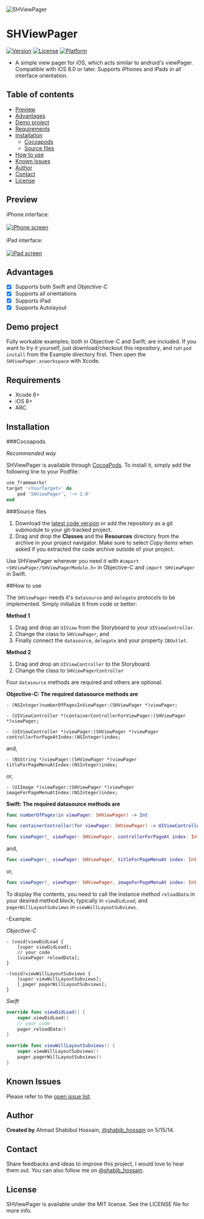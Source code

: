 ![SHViewPager](Images/codewithshabib.png)

# SHViewPager

[![Version](https://img.shields.io/cocoapods/v/SHViewPager.svg?style=flat)](http://cocoapods.org/pods/SHViewPager)
[![License](https://img.shields.io/cocoapods/l/SHViewPager.svg?style=flat)](http://cocoapods.org/pods/SHViewPager)
[![Platform](https://img.shields.io/cocoapods/p/SHViewPager.svg?style=flat)](http://cocoapods.org/pods/SHViewPager)

- A simple view pager for iOS, which acts similar to android's viewPager. Compatible with iOS 8.0 or later. Supports iPhones and iPads in all interface orientation.

## Table of contents

 * [Preview](#preview)
 * [Advantages](#advantages)
 * [Demo project](#demo-project)
 * [Requirements](#requirements)
 * [Installation](#installation)
    * [Cocoapods](#cocoapods)
    * [Source files](#source-files)
 * [How to use](#how-to-use)
 * [Known Issues](#known-issues)
 * [Author](#author)
 * [Contact](#contact)
 * [License](#license)

## Preview

iPhone interface:<br/><br/>
[![iPhone screen](Images/SHViewPager_iphoneScreens.gif)](Images/SHViewPager_iphoneScreens.gif)
<br/><br/>iPad interface:<br/><br/>
[![iPad screen](Images/SHViewPager_ipadScreens.gif)](Images/SHViewPager_ipadScreens.gif)

## Advantages

 * [x] Supports both Swift and Objective-C
 * [x] Supports all orientations
 * [x] Supports iPad
 * [x] Supports Autolayout

## Demo project

Fully workable examples; both in Objective-C and Swift; are included. If you want to try it yourself, just download/checkout this repository, and run `pod install` from the Example directory first. Then open the `SHViewPager.xcworkspace` with Xcode.

## Requirements

* Xcode 6+
* iOS 8+
* ARC

## Installation

###Cocoapods

*Recommended way*

SHViewPager is available through [CocoaPods](http://cocoapods.org). To install
it, simply add the following line to your Podfile:

```ruby
use_frameworks!
target '<YourTarget>' do
	pod 'SHViewPager', '~> 2.0'
end
```

###Source files

1. Download the [latest code version](http://github.com/shabib87/SHViewPager/archive/master.zip) or add the repository as a git submodule to your git-tracked project.
2. Drag and drop the **Classes** and the **Resources** directory from the archive in your project navigator. Make sure to select *Copy items* when asked if you extracted the code archive outside of your project.

Use SHViewPager wherever you need it with `#import <SHViewPager/SHViewPagerModule.h>` in Objective-C and `import SHViewPager` in Swift.

##How to use

The `SHViewPager` needs it's `datasource` and `delegate` protocols to be implemented. Simply initialize it from code or better: 

**Method 1**

1. Drag and drop an `UIView` from the Storyboard to your `UIViewController`.
2. Change the class to `SHViewPager`, and 
3. Finally connect the `datasource`, `delegate` and your property `IBOutlet`.

**Method 2**

1. Drag and drop an `UIViewController` to the Storyboard.
2. Change the class to `SHViewPagerController`

Four `datasource` methods are required and others are optional.

**Objective-C: The required datasource methods are**

```objc
- (NSInteger)numberOfPagesInViewPager:(SHViewPager *)viewPager;
```

```objc
- (UIViewController *)containerControllerForViewPager:(SHViewPager *)viewPager;
```
```objc
- (UIViewController *)viewPager:(SHViewPager *)viewPager controllerForPageAtIndex:(NSInteger)index;
````

and,


```objc
- (NSString *)viewPager:(SHViewPager *)viewPager titleForPageMenuAtIndex:(NSInteger)index;
````

or,


```objc
- (UIImage *)viewPager:(SHViewPager *)viewPager imageForPageMenuAtIndex:(NSInteger)index;
````

**Swift: The required datasource methods are**

```swift
func numberOfPages(in viewPager: SHViewPager) -> Int
```
```swift
func containerController(for viewPager: SHViewPager) -> UIViewController
```
```swift
func viewPager(_ viewPager: SHViewPager, controllerForPageAt index: Int) -> UIViewController
````

and,


```swift
func viewPager(_ viewPager: SHViewPager, titleForPageMenuAt index: Int) -> String
````

or,


```swift
func viewPager(_ viewPager: SHViewPager, imageForPageMenuAt index: Int) -> UIImage
````

To display the contents, you need to call the instance method `reloadData` in your desired method block; typically in `viewDidLoad`; and `pagerWillLayoutSubviews` in `viewWillLayoutSubviews`.

-Example:

*Objective-C*

```objc
- (void)viewDidLoad {
    [super viewDidLoad];
    // your code
    [viewPager reloadData];
}

-(void)viewWillLayoutSubviews {
    [super viewWillLayoutSubviews];
    [_pager pagerWillLayoutSubviews];
}

```

*Swift*

```swift
override func viewDidLoad() {
    super.viewDidLoad()
    // your code
    pager.reloadData()
}

override func viewWillLayoutSubviews() {
    super.viewWillLayoutSubviews()
    pager.pagerWillLayoutSubviews()
}

```

## Known Issues

Please refer to the [open issue list](https://github.com/shabib87/SHViewPager/issues?q=is%3Aopen+is%3Aissue).

## Author

**Created by** Ahmad Shabibul Hossain, [@shabib_hossain](https://twitter.com/shabib_hossain) on 5/15/14.

## Contact

Share feedbacks and ideas to improve this project, I would love to hear them out. You can also follow me on [@shabib_hossain](https://twitter.com/shabib_hossain).

## License

SHViewPager is available under the MIT license. See the LICENSE file for more info.
